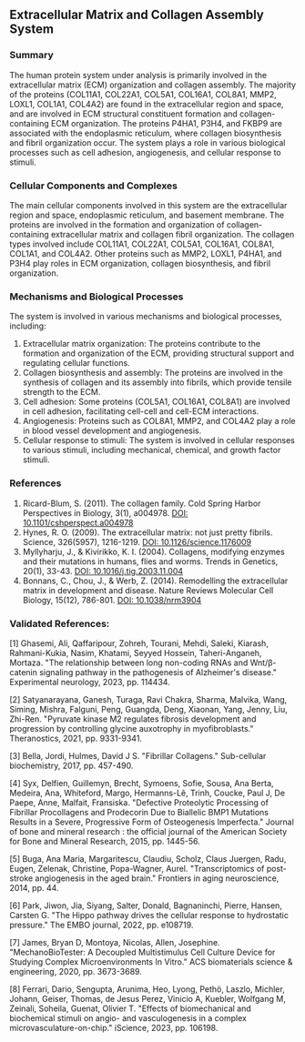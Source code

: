 ## Extracellular Matrix and Collagen Assembly System

### Summary

The human protein system under analysis is primarily involved in the extracellular matrix (ECM) organization and collagen assembly. The majority of the proteins (COL11A1, COL22A1, COL5A1, COL16A1, COL8A1, MMP2, LOXL1, COL1A1, COL4A2) are found in the extracellular region and space, and are involved in ECM structural constituent formation and collagen-containing ECM organization. The proteins P4HA1, P3H4, and FKBP9 are associated with the endoplasmic reticulum, where collagen biosynthesis and fibril organization occur. The system plays a role in various biological processes such as cell adhesion, angiogenesis, and cellular response to stimuli.

### Cellular Components and Complexes

The main cellular components involved in this system are the extracellular region and space, endoplasmic reticulum, and basement membrane. The proteins are involved in the formation and organization of collagen-containing extracellular matrix and collagen fibril organization. The collagen types involved include COL11A1, COL22A1, COL5A1, COL16A1, COL8A1, COL1A1, and COL4A2. Other proteins such as MMP2, LOXL1, P4HA1, and P3H4 play roles in ECM organization, collagen biosynthesis, and fibril organization.

### Mechanisms and Biological Processes

The system is involved in various mechanisms and biological processes, including:

1. Extracellular matrix organization: The proteins contribute to the formation and organization of the ECM, providing structural support and regulating cellular functions.
2. Collagen biosynthesis and assembly: The proteins are involved in the synthesis of collagen and its assembly into fibrils, which provide tensile strength to the ECM.
3. Cell adhesion: Some proteins (COL5A1, COL16A1, COL8A1) are involved in cell adhesion, facilitating cell-cell and cell-ECM interactions.
4. Angiogenesis: Proteins such as COL8A1, MMP2, and COL4A2 play a role in blood vessel development and angiogenesis.
5. Cellular response to stimuli: The system is involved in cellular responses to various stimuli, including mechanical, chemical, and growth factor stimuli.

### References

1. Ricard-Blum, S. (2011). The collagen family. Cold Spring Harbor Perspectives in Biology, 3(1), a004978. [DOI: 10.1101/cshperspect.a004978](https://doi.org/10.1101/cshperspect.a004978)
2. Hynes, R. O. (2009). The extracellular matrix: not just pretty fibrils. Science, 326(5957), 1216-1219. [DOI: 10.1126/science.1176009](https://doi.org/10.1126/science.1176009)
3. Myllyharju, J., & Kivirikko, K. I. (2004). Collagens, modifying enzymes and their mutations in humans, flies and worms. Trends in Genetics, 20(1), 33-43. [DOI: 10.1016/j.tig.2003.11.004](https://doi.org/10.1016/j.tig.2003.11.004)
4. Bonnans, C., Chou, J., & Werb, Z. (2014). Remodelling the extracellular matrix in development and disease. Nature Reviews Molecular Cell Biology, 15(12), 786-801. [DOI: 10.1038/nrm3904](https://doi.org/10.1038/nrm3904)

### Validated References: 

[1] Ghasemi, Ali, Qaffaripour, Zohreh, Tourani, Mehdi, Saleki, Kiarash, Rahmani-Kukia, Nasim, Khatami, Seyyed Hossein, Taheri-Anganeh, Mortaza. "The relationship between long non-coding RNAs and Wnt/β-catenin signaling pathway in the pathogenesis of Alzheimer's disease." Experimental neurology, 2023, pp. 114434.

[2] Satyanarayana, Ganesh, Turaga, Ravi Chakra, Sharma, Malvika, Wang, Siming, Mishra, Falguni, Peng, Guangda, Deng, Xiaonan, Yang, Jenny, Liu, Zhi-Ren. "Pyruvate kinase M2 regulates fibrosis development and progression by controlling glycine auxotrophy in myofibroblasts." Theranostics, 2021, pp. 9331-9341.

[3] Bella, Jordi, Hulmes, David J S. "Fibrillar Collagens." Sub-cellular biochemistry, 2017, pp. 457-490.

[4] Syx, Delfien, Guillemyn, Brecht, Symoens, Sofie, Sousa, Ana Berta, Medeira, Ana, Whiteford, Margo, Hermanns-Lê, Trinh, Coucke, Paul J, De Paepe, Anne, Malfait, Fransiska. "Defective Proteolytic Processing of Fibrillar Procollagens and Prodecorin Due to Biallelic BMP1 Mutations Results in a Severe, Progressive Form of Osteogenesis Imperfecta." Journal of bone and mineral research : the official journal of the American Society for Bone and Mineral Research, 2015, pp. 1445-56.

[5] Buga, Ana Maria, Margaritescu, Claudiu, Scholz, Claus Juergen, Radu, Eugen, Zelenak, Christine, Popa-Wagner, Aurel. "Transcriptomics of post-stroke angiogenesis in the aged brain." Frontiers in aging neuroscience, 2014, pp. 44.

[6] Park, Jiwon, Jia, Siyang, Salter, Donald, Bagnaninchi, Pierre, Hansen, Carsten G. "The Hippo pathway drives the cellular response to hydrostatic pressure." The EMBO journal, 2022, pp. e108719.

[7] James, Bryan D, Montoya, Nicolas, Allen, Josephine. "MechanoBioTester: A Decoupled Multistimulus Cell Culture Device for Studying Complex Microenvironments In Vitro." ACS biomaterials science & engineering, 2020, pp. 3673-3689.

[8] Ferrari, Dario, Sengupta, Arunima, Heo, Lyong, Pethö, Laszlo, Michler, Johann, Geiser, Thomas, de Jesus Perez, Vinicio A, Kuebler, Wolfgang M, Zeinali, Soheila, Guenat, Olivier T. "Effects of biomechanical and biochemical stimuli on angio- and vasculogenesis in a complex microvasculature-on-chip." iScience, 2023, pp. 106198.

